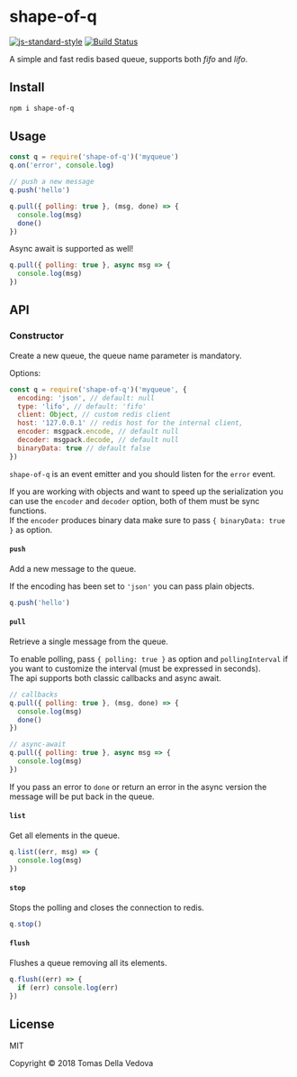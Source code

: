 # shape-of-q

[![js-standard-style](https://img.shields.io/badge/code%20style-standard-brightgreen.svg?style=flat)](http://standardjs.com/)  [![Build Status](https://travis-ci.org/delvedor/shape-of-q.svg?branch=master)](https://travis-ci.org/delvedor/shape-of-q)

A simple and fast redis based queue, supports both *fifo* and *lifo*.

## Install

```bash
npm i shape-of-q
```

## Usage

```js
const q = require('shape-of-q')('myqueue')
q.on('error', console.log)

// push a new message
q.push('hello')

q.pull({ polling: true }, (msg, done) => {
  console.log(msg)
  done()
})
```

Async await is supported as well!

```js
q.pull({ polling: true }, async msg => {
  console.log(msg)
})
```

## API

### Constructor

Create a new queue, the queue name parameter is mandatory.

Options:

```js
const q = require('shape-of-q')('myqueue', {
  encoding: 'json', // default: null
  type: 'lifo', // default: 'fifo'
  client: Object, // custom redis client
  host: '127.0.0.1' // redis host for the internal client,
  encoder: msgpack.encode, // default null
  decoder: msgpack.decode, // default null
  binaryData: true // default false
})
```

`shape-of-q` is an event emitter and you should listen for the `error` event.

If you are working with objects and want to speed up the serialization you can use the `encoder` and `decoder` option, both of them must be sync functions.<br>
If the `encoder` produces binary data make sure to pass `{ binaryData: true }` as option.

#### `push`

Add a new message to the queue.

If the encoding has been set to `'json'` you can pass plain objects.

```js
q.push('hello')
```

#### `pull`

Retrieve a single message from the queue.

To enable polling, pass `{ polling: true }` as option and `pollingInterval` if you want to customize the interval (must be expressed in seconds).<br>
The api supports both classic callbacks and async await.

```js
// callbacks
q.pull({ polling: true }, (msg, done) => {
  console.log(msg)
  done()
})

// async-await
q.pull({ polling: true }, async msg => {
  console.log(msg)
})
```

If you pass an error to `done` or return an error in the async version the message will be put back in the queue.

#### `list`

Get all elements in the queue.

```js
q.list((err, msg) => {
  console.log(msg)
})
```

#### `stop`

Stops the polling and closes the connection to redis.

```js
q.stop()
```

#### `flush`

Flushes a queue removing all its elements.

```js
q.flush((err) => {
  if (err) console.log(err)
})
```

## License

MIT

Copyright © 2018 Tomas Della Vedova
